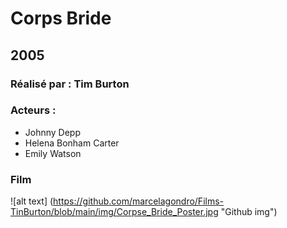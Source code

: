   # Corps Bride

  ## 2005

  ### Réalisé par : Tim Burton
  
  ### Acteurs :
  - Johnny Depp
  - Helena Bonham Carter
  - Emily Watson

  ### Film
  ![alt text] (https://github.com/marcelagondro/Films-TinBurton/blob/main/img/Corpse_Bride_Poster.jpg "Github img")
 
